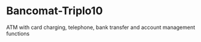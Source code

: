 # Bancomat-Triplo10
ATM with card charging, telephone, bank transfer and account management functions
